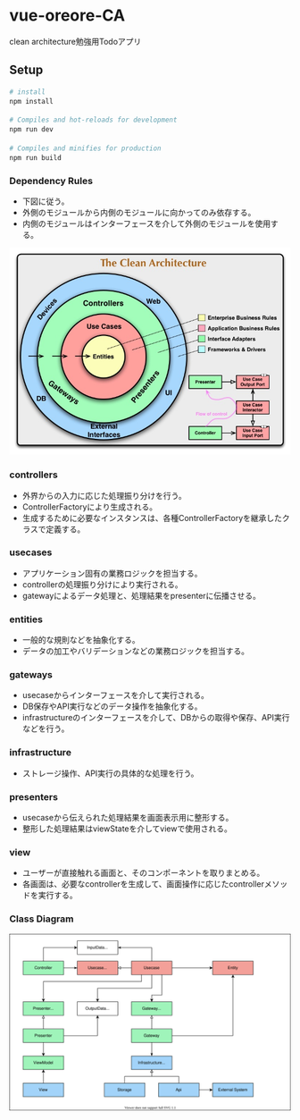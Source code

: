 # vue-oreore-CA

clean architecture勉強用Todoアプリ

## Setup

```bash
# install
npm install

# Compiles and hot-reloads for development
npm run dev

# Compiles and minifies for production
npm run build
```

### Dependency Rules

* 下図に従う。
* 外側のモジュールから内側のモジュールに向かってのみ依存する。
* 内側のモジュールはインターフェースを介して外側のモジュールを使用する。

![clean-architecture](./image/clean-architecture.png)

### controllers

* 外界からの入力に応じた処理振り分けを行う。
* ControllerFactoryにより生成される。
* 生成するために必要なインスタンスは、各種ControllerFactoryを継承したクラスで定義する。

### usecases

* アプリケーション固有の業務ロジックを担当する。
* controllerの処理振り分けにより実行される。
* gatewayによるデータ処理と、処理結果をpresenterに伝播させる。

### entities

* 一般的な規則などを抽象化する。
* データの加工やバリデーションなどの業務ロジックを担当する。

### gateways

* usecaseからインターフェースを介して実行される。
* DB保存やAPI実行などのデータ操作を抽象化する。
* infrastructureのインターフェースを介して、DBからの取得や保存、API実行などを行う。

### infrastructure

* ストレージ操作、API実行の具体的な処理を行う。

### presenters

* usecaseから伝えられた処理結果を画面表示用に整形する。
* 整形した処理結果はviewStateを介してviewで使用される。

### view

* ユーザーが直接触れる画面と、そのコンポーネントを取りまとめる。
* 各画面は、必要なcontrollerを生成して、画面操作に応じたcontrollerメソッドを実行する。

### Class Diagram

![class](./image/class.svg)
